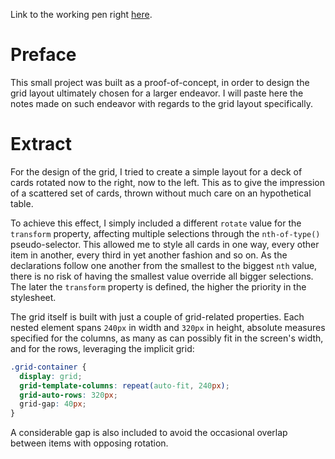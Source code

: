 Link to the working pen right [here]().

# Preface 

This small project was built as a proof-of-concept, in order to design the grid layout ultimately chosen for a larger endeavor. I will paste here the notes made on such endeavor with regards to the grid layout specifically.

# Extract 

For the design of the grid, I tried to create a simple layout for a deck of cards rotated now to the right, now to the left. This as to give the impression of a scattered set of cards, thrown without much care on an hypothetical table.

To achieve this effect, I simply included a different `rotate` value for the `transform` property, affecting multiple selections through the `nth-of-type()` pseudo-selector. This allowed me to style all cards in one way, every other item in another, every third in yet another fashion and so on. As the declarations follow one another from the smallest to the biggest `nth` value, there is no risk of having the smallest value override all bigger selections. The later the `transform` property is defined, the higher the priority in the stylesheet.

The grid itself is built with just a couple of grid-related properties. Each nested element spans `240px` in width and `320px` in height, absolute measures specified for the columns, as many as can possibly fit in the screen's width, and for the rows, leveraging the implicit grid:

```CSS
.grid-container {
  display: grid;
  grid-template-columns: repeat(auto-fit, 240px);
  grid-auto-rows: 320px;
  grid-gap: 40px;
}
```

A considerable gap is also included to avoid the occasional overlap between items with opposing rotation.